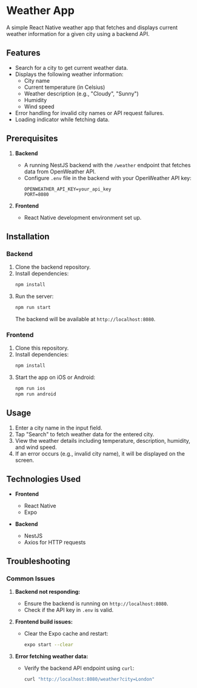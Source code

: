 # Weather App

A simple React Native weather app that fetches and displays current weather information for a given city using a backend API.

## Features

- Search for a city to get current weather data.
- Displays the following weather information:
  - City name
  - Current temperature (in Celsius)
  - Weather description (e.g., "Cloudy", "Sunny")
  - Humidity
  - Wind speed
- Error handling for invalid city names or API request failures.
- Loading indicator while fetching data.

## Prerequisites

1. **Backend**
   - A running NestJS backend with the `/weather` endpoint that fetches data from OpenWeather API.
   - Configure `.env` file in the backend with your OpenWeather API key:
     ```
     OPENWEATHER_API_KEY=your_api_key
     PORT=8080
     ```

2. **Frontend**
   - React Native development environment set up. 

## Installation

### Backend

1. Clone the backend repository.
2. Install dependencies:
   ```bash
   npm install
   ```
3. Run the server:
   ```bash
   npm run start
   ```
   The backend will be available at `http://localhost:8080`.

### Frontend

1. Clone this repository.
2. Install dependencies:
   ```bash
   npm install
   ```
3. Start the app on iOS or Android:
   ```bash
   npm run ios
   npm run android
   ```

## Usage

1. Enter a city name in the input field.
2. Tap "Search" to fetch weather data for the entered city.
3. View the weather details including temperature, description, humidity, and wind speed.
4. If an error occurs (e.g., invalid city name), it will be displayed on the screen.

## Technologies Used

- **Frontend**
  - React Native
  - Expo

- **Backend**
  - NestJS
  - Axios for HTTP requests


## Troubleshooting

### Common Issues

1. **Backend not responding:**
   - Ensure the backend is running on `http://localhost:8080`.
   - Check if the API key in `.env` is valid.

2. **Frontend build issues:**
   - Clear the Expo cache and restart:
     ```bash
     expo start --clear
     ```

3. **Error fetching weather data:**
   - Verify the backend API endpoint using `curl`:
     ```bash
     curl "http://localhost:8080/weather?city=London"
     ```


